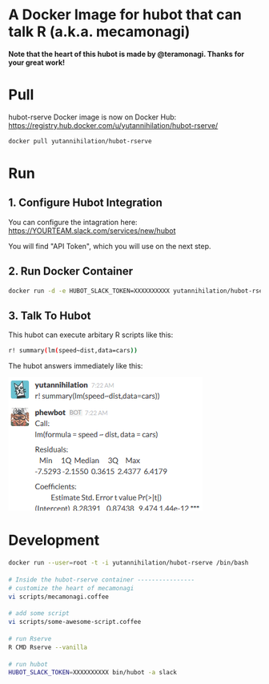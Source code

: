 A Docker Image for hubot that can talk R (a.k.a. mecamonagi)
========================================

**Note that the heart of this hubot is made by @teramonagi. Thanks for your great work!**

# Pull

hubot-rserve Docker image is now on Docker Hub: https://registry.hub.docker.com/u/yutannihilation/hubot-rserve/

```sh
docker pull yutannihilation/hubot-rserve
```

# Run

## 1. Configure Hubot Integration

You can configure the intagration here: https://YOURTEAM.slack.com/services/new/hubot

You will find "API Token", which you will use on the next step.

## 2. Run Docker Container

```sh
docker run -d -e HUBOT_SLACK_TOKEN=XXXXXXXXXX yutannihilation/hubot-rserve
```

## 3. Talk To Hubot

This hubot can execute arbitary R scripts like this:

```sh
r! summary(lm(speed~dist,data=cars)) 
```

The hubot answers immediately like this:

![screen](screenshot.png)

# Development

```sh
docker run --user=root -t -i yutannihilation/hubot-rserve /bin/bash

# Inside the hubot-rserve container ----------------
# customize the heart of mecamonagi
vi scripts/mecamonagi.coffee

# add some script
vi scripts/some-awesome-script.coffee

# run Rserve
R CMD Rserve --vanilla

# run hubot
HUBOT_SLACK_TOKEN=XXXXXXXXXX bin/hubot -a slack
```
